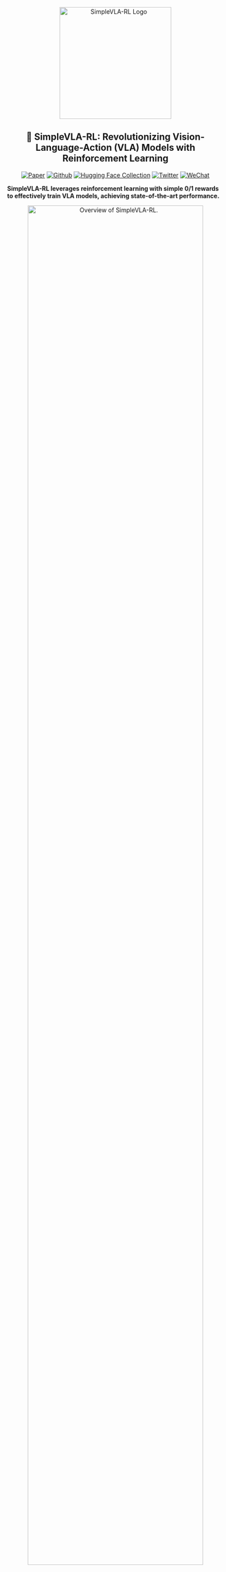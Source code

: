 <div align="center">

<img src="figs/logo.png" width="260" alt="SimpleVLA-RL Logo"/>

## 🚀 SimpleVLA-RL: Revolutionizing Vision-Language-Action (VLA) Models with Reinforcement Learning

[![Paper](https://img.shields.io/badge/Paper-A42C25?style=for-the-badge&logo=arxiv&logoColor=white)](https://arxiv.org/abs/2509.09674)
[![Github](https://img.shields.io/badge/SimpleVLA--RL-000000?style=for-the-badge&logo=github&logoColor=white)](https://github.com/PRIME-RL/SimpleVLA-RL)
[![Hugging Face Collection](https://img.shields.io/badge/Models-fcd022?style=for-the-badge&logo=huggingface&logoColor=000)](https://huggingface.co/collections/Haozhan72/simplevla-rl-6833311430cd9df52aeb1f86)
[![Twitter](https://img.shields.io/badge/Twitter-%23000000.svg?style=for-the-badge&logo=x&logoColor=white)](https://x.com/stingning/status/1927770654385860804)
[![WeChat](https://img.shields.io/badge/WeChat--Group-07C160?style=for-the-badge&logo=wechat&logoColor=white)](figs/wechat-group.png)

</div>

**SimpleVLA-RL leverages reinforcement learning with simple 0/1 rewards to effectively train VLA models, achieving state-of-the-art performance.**

<div align="center">
<img src="figs/teaser.png" alt="Overview of SimpleVLA-RL." width="90%" />

Overview of **SimpleVLA-RL**. SimpleVLA-RL is an efficient RL framework for VLA that improves long-horizon planning under data scarcity, outperforms SFT in simulation and real-world tasks, reveals a “pushcut” new-action phenomenon, and strengthens spatial/object/goal generalization.
</div>

## Key Features

*   **Improved Performance:** Achieves state-of-the-art results on the LIBERO benchmark.
*   **Data Efficiency:** Significantly boosts performance with limited training data.
*   **Novel Discoveries:** Uncovers the "pushcut" action phenomenon.
*   **Enhanced Generalization:** Strengthens spatial, object, and goal generalization capabilities.
*   **Simple Approach:** Utilizes straightforward 0/1 reward signals for effective RL training.

## News

*   **[2025-09-12]** Paper release! [Read the paper](https://arxiv.org/abs/2509.09674).
*   **[2025-05-27]** Code release of **SimpleVLA-RL**.

## Overview

SimpleVLA-RL is an innovative approach to Reinforcement Learning (RL) for Vision-Language-Action (VLA) models. It simplifies the RL process by relying on outcome-level 0/1 rule-based rewards directly from simulation environments, enabling effective and efficient training.

<div align="center">
<img src="figs/simplevla-rl.png" alt="Overview of SimpleVLA-RL." width="90%" />
</div>

## Main Results

SimpleVLA-RL improves the performance of OpenVLA-OFT to **97.6 points** on LIBERO-Long, a new state-of-the-art. Notably, starting from a cold-start SFT with only one trajectory per task, SimpleVLA-RL boosts the performance of OpenVLA-OFT from 17.3 to 91.7, with an impressive improvement of **74.4 points (430.1%)**.

<div align="center">
<img src="figs/main.png" alt="Main Results of SimpleVLA-RL." width="90%" />
</div>

## Getting Started

Follow these steps to get started with SimpleVLA-RL:

#### 1.  Set Up the Environment

*   **Install veRL:** Follow the veRL installation guide [here](https://verl.readthedocs.io/en/latest/start/install.html).
*   **Install OpenVLA-OFT:** Set up OpenVLA-OFT by following the instructions in the [OpenVLA-OFT](https://github.com/moojink/openvla-oft).

#### 2. Prepare the SFT Model

*   **Download Pre-trained Models:** Download from the [SimpleVLA-RL Collection](https://huggingface.co/collections/Haozhan72/simplevla-rl-6833311430cd9df52aeb1f86). Available models include:
    *   `libero-10 traj1 SFT`
    *   `libero-10 trajall SFT`
*   **Other Options:**
    *   Download OpenVLA SFT Models from [here](https://huggingface.co/openvla).
    *   Fine-tune your own model.

#### 3.  Train with SimpleVLA-RL

*   **Configure WandB:** Replace the `WANDB_API_KEY` field in `SimpleVLA-RL/align.json` with your WandB API key.
*   **Modify Configuration Variables:** Update the following variables in `examples/run_openvla_oft_rl.sh`:
    *   `WANDB_API_KEY`: Your WandB API key.
    *   `EXPERIMENT_NAME`: The name of your experiment.
    *   `SFT_MODEL_PATH`: Path to your SFT model.
    *   `CKPT_PATH`: Path to save checkpoints.
    *   `DATASET_NAME`: Options include `libero_10`, `libero_90`, `libero_spatial`, `libero_object`, or `libero_goal`.
    *   `ALIGN_PATH`: Path to the `SimpleVLA-RL/align.json` file.
    *   `NUM_GPUS`: Number of GPUs per node (e.g., `8`).
    *   `NUM_NODES`: Number of nodes (e.g., `1`).
*   **Run RL Training:** Execute the training script:

    ```bash
    bash examples/run_openvla_oft_rl.sh
    ```

#### 4.  Run Evaluation

*   Set `trainer.val_only=True` in `examples/run_openvla_oft_rl.sh` to enable evaluation mode.
*   Run the script:

    ```bash
    bash examples/run_openvla_oft_rl.sh
    ```

## Acknowledgement

This project builds upon the contributions of [veRL](https://github.com/volcengine/verl), [OpenVLA-OFT](https://github.com/moojink/openvla-oft), and [PRIME](https://github.com/PRIME-RL/PRIME).

## Contact

*   Haozhan Li: zhan72426@gmail.com
*   Ning Ding: dingning@mail.tsinghua.edu.cn

## TODO

*   **Models**:
    *   ✅ Support OpenVLA and OpenVLA-OFT
    *   ⏳ Support Pi0 fast tokenizer
*   **Benchmarks**:
    *   ✅ Support LIBERO benchmark
    *   ⏳ Support RoboTwin benchmark

## Citation

If you find this project useful, please cite our paper:

```bibtex
@article{li2025simplevla,
  title={SimpleVLA-RL: Scaling VLA Training via Reinforcement Learning},
  author={Li, Haozhan and Zuo, Yuxin and Yu, Jiale and Zhang, Yuhao and Yang, Zhaohui and Zhang, Kaiyan and Zhu, Xuekai and Zhang, Yuchen and Chen, Tianxing and Cui, Ganqu and others},
  journal={arXiv preprint arXiv:2509.09674},
  year={2025}
}
```

---

[Back to Top](#) (Link to the top of the document)